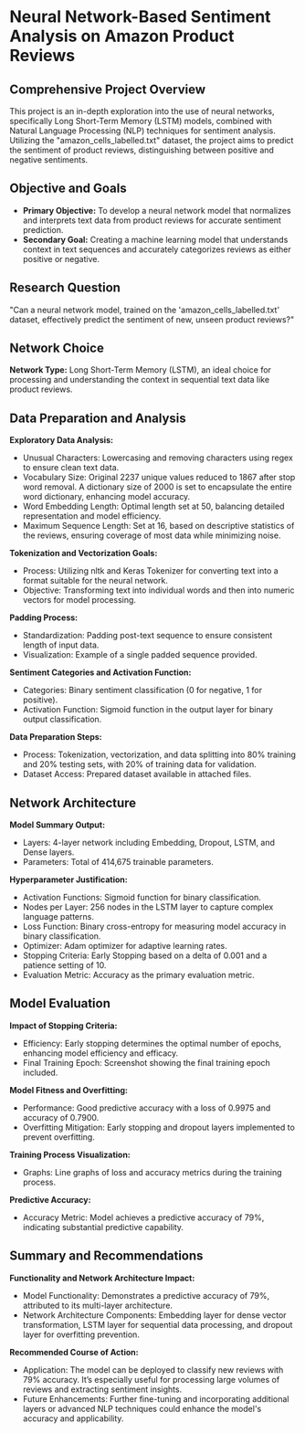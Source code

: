 # Neural Network-Based Sentiment Analysis on Amazon Product Reviews

## Comprehensive Project Overview

This project is an in-depth exploration into the use of neural networks, specifically Long Short-Term Memory (LSTM) models, combined with Natural Language Processing (NLP) techniques for sentiment analysis. Utilizing the "amazon_cells_labelled.txt" dataset, the project aims to predict the sentiment of product reviews, distinguishing between positive and negative sentiments.

## Objective and Goals

- **Primary Objective:** To develop a neural network model that normalizes and interprets text data from product reviews for accurate sentiment prediction.
- **Secondary Goal:** Creating a machine learning model that understands context in text sequences and accurately categorizes reviews as either positive or negative.

## Research Question

"Can a neural network model, trained on the 'amazon_cells_labelled.txt' dataset, effectively predict the sentiment of new, unseen product reviews?"

## Network Choice

**Network Type:** Long Short-Term Memory (LSTM), an ideal choice for processing and understanding the context in sequential text data like product reviews.

## Data Preparation and Analysis

**Exploratory Data Analysis:**
- Unusual Characters: Lowercasing and removing characters using regex to ensure clean text data.
- Vocabulary Size: Original 2237 unique values reduced to 1867 after stop word removal. A dictionary size of 2000 is set to encapsulate the entire word dictionary, enhancing model accuracy.
- Word Embedding Length: Optimal length set at 50, balancing detailed representation and model efficiency.
- Maximum Sequence Length: Set at 16, based on descriptive statistics of the reviews, ensuring coverage of most data while minimizing noise.
  
**Tokenization and Vectorization Goals:**
- Process: Utilizing nltk and Keras Tokenizer for converting text into a format suitable for the neural network.
- Objective: Transforming text into individual words and then into numeric vectors for model processing.
  
**Padding Process:**
- Standardization: Padding post-text sequence to ensure consistent length of input data.
- Visualization: Example of a single padded sequence provided.
  
**Sentiment Categories and Activation Function:**
- Categories: Binary sentiment classification (0 for negative, 1 for positive).
- Activation Function: Sigmoid function in the output layer for binary output classification.
  
**Data Preparation Steps:**
- Process: Tokenization, vectorization, and data splitting into 80% training and 20% testing sets, with 20% of training data for validation.
- Dataset Access: Prepared dataset available in attached files.

## Network Architecture

**Model Summary Output:**
- Layers: 4-layer network including Embedding, Dropout, LSTM, and Dense layers.
- Parameters: Total of 414,675 trainable parameters.
  
**Hyperparameter Justification:**
- Activation Functions: Sigmoid function for binary classification.
- Nodes per Layer: 256 nodes in the LSTM layer to capture complex language patterns.
- Loss Function: Binary cross-entropy for measuring model accuracy in binary classification.
- Optimizer: Adam optimizer for adaptive learning rates.
- Stopping Criteria: Early Stopping based on a delta of 0.001 and a patience setting of 10.
- Evaluation Metric: Accuracy as the primary evaluation metric.

## Model Evaluation

**Impact of Stopping Criteria:**
- Efficiency: Early stopping determines the optimal number of epochs, enhancing model efficiency and efficacy.
- Final Training Epoch: Screenshot showing the final training epoch included.
  
**Model Fitness and Overfitting:**
- Performance: Good predictive accuracy with a loss of 0.9975 and accuracy of 0.7900.
- Overfitting Mitigation: Early stopping and dropout layers implemented to prevent overfitting.
  
**Training Process Visualization:**
- Graphs: Line graphs of loss and accuracy metrics during the training process.
  
**Predictive Accuracy:**
- Accuracy Metric: Model achieves a predictive accuracy of 79%, indicating substantial predictive capability.

## Summary and Recommendations

**Functionality and Network Architecture Impact:**
- Model Functionality: Demonstrates a predictive accuracy of 79%, attributed to its multi-layer architecture.
- Network Architecture Components: Embedding layer for dense vector transformation, LSTM layer for sequential data processing, and dropout layer for overfitting prevention.

**Recommended Course of Action:**
- Application: The model can be deployed to classify new reviews with 79% accuracy. It’s especially useful for processing large volumes of reviews and extracting sentiment insights.
- Future Enhancements: Further fine-tuning and incorporating additional layers or advanced NLP techniques could enhance the model's accuracy and applicability.


